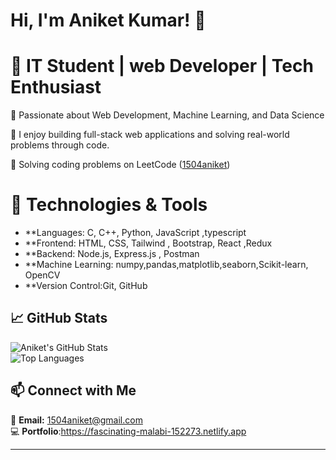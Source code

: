 

# Hi, I'm Aniket Kumar! 👋  

# 🚀 IT Student | web Developer | Tech Enthusiast  

🔹 Passionate about Web Development, Machine Learning, and Data Science 

🔹 I enjoy building full-stack web applications and solving real-world problems through code. 

🔹 Solving coding problems on LeetCode ([1504aniket](https://leetcode.com/1504aniket/))  
 

# 🔧 Technologies & Tools  
- **Languages: C, C++, Python, JavaScript ,typescript 
- **Frontend: HTML, CSS, Tailwind , Bootstrap, React ,Redux 
- **Backend: Node.js, Express.js , Postman
- **Machine Learning: numpy,pandas,matplotlib,seaborn,Scikit-learn, OpenCV   
- **Version Control:Git, GitHub  

## 📈 GitHub Stats  
![Aniket's GitHub Stats](https://github-readme-stats.vercel.app/api?username=1504aniket&show_icons=true&theme=radical)  
![Top Languages](https://github-readme-stats.vercel.app/api/top-langs/?username=1504aniket&layout=compact&theme=radical)  

## 📫 Connect with Me  
📧 **Email:** [1504aniket@gmail.com](mailto:1504aniket@gmail.com)  
💻 **Portfolio**:https://fascinating-malabi-152273.netlify.app  

---

